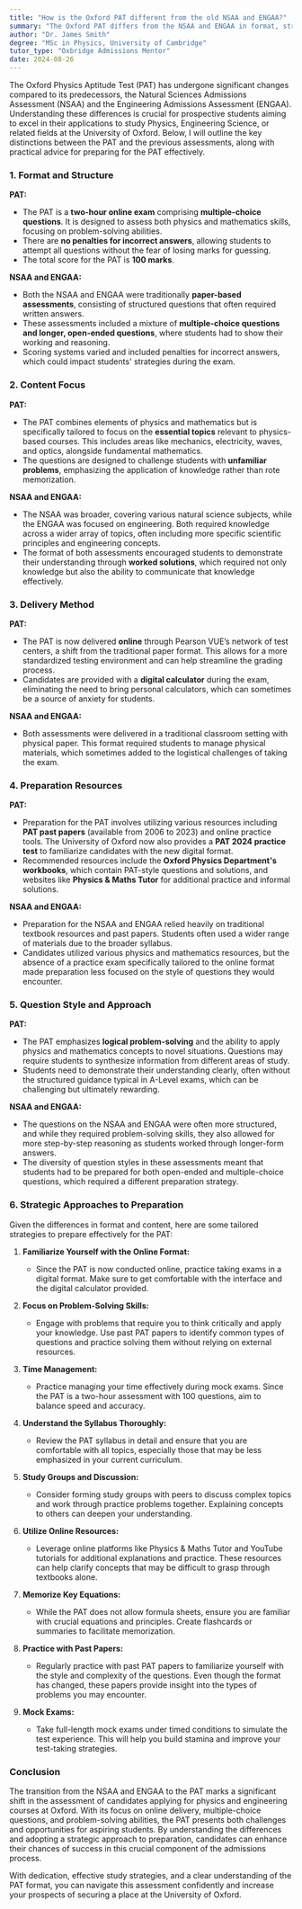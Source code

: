 ```yaml
---
title: "How is the Oxford PAT different from the old NSAA and ENGAA?"
summary: "The Oxford PAT differs from the NSAA and ENGAA in format, structure, and focus, impacting preparation for Physics and Engineering applicants."
author: "Dr. James Smith"
degree: "MSc in Physics, University of Cambridge"
tutor_type: "Oxbridge Admissions Mentor"
date: 2024-08-26
---
```


The Oxford Physics Aptitude Test (PAT) has undergone significant changes compared to its predecessors, the Natural Sciences Admissions Assessment (NSAA) and the Engineering Admissions Assessment (ENGAA). Understanding these differences is crucial for prospective students aiming to excel in their applications to study Physics, Engineering Science, or related fields at the University of Oxford. Below, I will outline the key distinctions between the PAT and the previous assessments, along with practical advice for preparing for the PAT effectively.

### 1. **Format and Structure**

**PAT:**
- The PAT is a **two-hour online exam** comprising **multiple-choice questions**. It is designed to assess both physics and mathematics skills, focusing on problem-solving abilities.
- There are **no penalties for incorrect answers**, allowing students to attempt all questions without the fear of losing marks for guessing.
- The total score for the PAT is **100 marks**.

**NSAA and ENGAA:**
- Both the NSAA and ENGAA were traditionally **paper-based assessments**, consisting of structured questions that often required written answers.
- These assessments included a mixture of **multiple-choice questions and longer, open-ended questions**, where students had to show their working and reasoning.
- Scoring systems varied and included penalties for incorrect answers, which could impact students' strategies during the exam.

### 2. **Content Focus**

**PAT:**
- The PAT combines elements of physics and mathematics but is specifically tailored to focus on the **essential topics** relevant to physics-based courses. This includes areas like mechanics, electricity, waves, and optics, alongside fundamental mathematics.
- The questions are designed to challenge students with **unfamiliar problems**, emphasizing the application of knowledge rather than rote memorization.

**NSAA and ENGAA:**
- The NSAA was broader, covering various natural science subjects, while the ENGAA was focused on engineering. Both required knowledge across a wider array of topics, often including more specific scientific principles and engineering concepts.
- The format of both assessments encouraged students to demonstrate their understanding through **worked solutions**, which required not only knowledge but also the ability to communicate that knowledge effectively.

### 3. **Delivery Method**

**PAT:**
- The PAT is now delivered **online** through Pearson VUE’s network of test centers, a shift from the traditional paper format. This allows for a more standardized testing environment and can help streamline the grading process.
- Candidates are provided with a **digital calculator** during the exam, eliminating the need to bring personal calculators, which can sometimes be a source of anxiety for students.

**NSAA and ENGAA:**
- Both assessments were delivered in a traditional classroom setting with physical paper. This format required students to manage physical materials, which sometimes added to the logistical challenges of taking the exam.

### 4. **Preparation Resources**

**PAT:**
- Preparation for the PAT involves utilizing various resources including **PAT past papers** (available from 2006 to 2023) and online practice tools. The University of Oxford now also provides a **PAT 2024 practice test** to familiarize candidates with the new digital format.
- Recommended resources include the **Oxford Physics Department's workbooks**, which contain PAT-style questions and solutions, and websites like **Physics & Maths Tutor** for additional practice and informal solutions.

**NSAA and ENGAA:**
- Preparation for the NSAA and ENGAA relied heavily on traditional textbook resources and past papers. Students often used a wider range of materials due to the broader syllabus.
- Candidates utilized various physics and mathematics resources, but the absence of a practice exam specifically tailored to the online format made preparation less focused on the style of questions they would encounter.

### 5. **Question Style and Approach**

**PAT:**
- The PAT emphasizes **logical problem-solving** and the ability to apply physics and mathematics concepts to novel situations. Questions may require students to synthesize information from different areas of study.
- Students need to demonstrate their understanding clearly, often without the structured guidance typical in A-Level exams, which can be challenging but ultimately rewarding.

**NSAA and ENGAA:**
- The questions on the NSAA and ENGAA were often more structured, and while they required problem-solving skills, they also allowed for more step-by-step reasoning as students worked through longer-form answers.
- The diversity of question styles in these assessments meant that students had to be prepared for both open-ended and multiple-choice questions, which required a different preparation strategy.

### 6. **Strategic Approaches to Preparation**

Given the differences in format and content, here are some tailored strategies to prepare effectively for the PAT:

1. **Familiarize Yourself with the Online Format:**
   - Since the PAT is now conducted online, practice taking exams in a digital format. Make sure to get comfortable with the interface and the digital calculator provided. 

2. **Focus on Problem-Solving Skills:**
   - Engage with problems that require you to think critically and apply your knowledge. Use past PAT papers to identify common types of questions and practice solving them without relying on external resources.

3. **Time Management:**
   - Practice managing your time effectively during mock exams. Since the PAT is a two-hour assessment with 100 questions, aim to balance speed and accuracy. 

4. **Understand the Syllabus Thoroughly:**
   - Review the PAT syllabus in detail and ensure that you are comfortable with all topics, especially those that may be less emphasized in your current curriculum.

5. **Study Groups and Discussion:**
   - Consider forming study groups with peers to discuss complex topics and work through practice problems together. Explaining concepts to others can deepen your understanding.

6. **Utilize Online Resources:**
   - Leverage online platforms like Physics & Maths Tutor and YouTube tutorials for additional explanations and practice. These resources can help clarify concepts that may be difficult to grasp through textbooks alone.

7. **Memorize Key Equations:**
   - While the PAT does not allow formula sheets, ensure you are familiar with crucial equations and principles. Create flashcards or summaries to facilitate memorization.

8. **Practice with Past Papers:**
   - Regularly practice with past PAT papers to familiarize yourself with the style and complexity of the questions. Even though the format has changed, these papers provide insight into the types of problems you may encounter.

9. **Mock Exams:**
   - Take full-length mock exams under timed conditions to simulate the test experience. This will help you build stamina and improve your test-taking strategies.

### Conclusion

The transition from the NSAA and ENGAA to the PAT marks a significant shift in the assessment of candidates applying for physics and engineering courses at Oxford. With its focus on online delivery, multiple-choice questions, and problem-solving abilities, the PAT presents both challenges and opportunities for aspiring students. By understanding the differences and adopting a strategic approach to preparation, candidates can enhance their chances of success in this crucial component of the admissions process. 

With dedication, effective study strategies, and a clear understanding of the PAT format, you can navigate this assessment confidently and increase your prospects of securing a place at the University of Oxford.
    